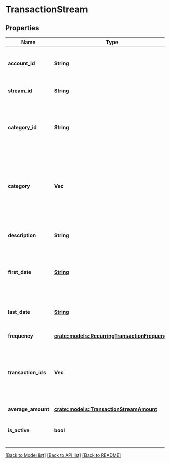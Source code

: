 # TransactionStream

## Properties

Name | Type | Description | Notes
------------ | ------------- | ------------- | -------------
**account_id** | **String** | The ID of the account to which the stream belongs | 
**stream_id** | **String** | A unique id for the stream | 
**category_id** | **String** | The ID of the category to which this transaction belongs. See [Categories](https://plaid.com/docs/#category-overview). | 
**category** | **Vec<String>** | A hierarchical array of the categories to which this transaction belongs. See [Categories](https://plaid.com/docs/#category-overview). | 
**description** | **String** | A description of the transaction stream. | 
**first_date** | [**String**](string.md) | The posted date of the earliest transaction in the stream. | 
**last_date** | [**String**](string.md) | The posted date of the latest transaction in the stream. | 
**frequency** | [**crate::models::RecurringTransactionFrequency**](RecurringTransactionFrequency.md) |  | 
**transaction_ids** | **Vec<String>** | An array of Plaid transaction IDs belonging to the stream, sorted by posted date. | 
**average_amount** | [**crate::models::TransactionStreamAmount**](TransactionStreamAmount.md) |  | 
**is_active** | **bool** | indicates whether the transaction stream is still live. | 

[[Back to Model list]](../README.md#documentation-for-models) [[Back to API list]](../README.md#documentation-for-api-endpoints) [[Back to README]](../README.md)


